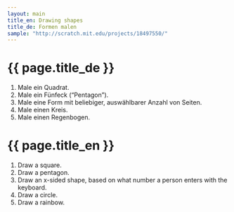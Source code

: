 ```yaml
---
layout: main
title_en: Drawing shapes
title_de: Formen malen
sample: "http://scratch.mit.edu/projects/18497550/"
---
```


# {{ page.title_de }}

1. Male ein Quadrat.
2. Male ein Fünfeck (“Pentagon”).
3. Male eine Form mit beliebiger, auswählbarer Anzahl von Seiten.
4. Male einen Kreis.
5. Male einen Regenbogen.

# {{ page.title_en }}

1. Draw a square.
2. Draw a pentagon.
3. Draw an x-sided shape, based on what number a person enters with the keyboard.
4. Draw a circle.
5. Draw a rainbow.
